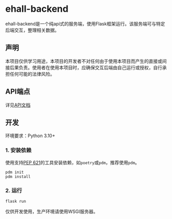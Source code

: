 # ehall-backend
ehall-backend是一个纯api式的服务端，使用Flask框架运行。该服务端可与特定后端交互，整理相关数据。

## 声明
本项目仅供学习用途，本项目的开发者不对任何由于使用本项目而产生的直接或间接后果负责。使用者在使用本项目时，应确保交互后端由自己运行或授权，自行承担任何可能的法律风险。

## API端点
详见[API文档](docs/api.md)

## 开发
环境要求：Python 3.10+

### 1. 安装依赖

使用支持[PEP 621](https://peps.python.org/pep-0621/)的工具安装依赖，如`poetry`或`pdm`，推荐使用`pdm`。
```shell
pdm init
pdm install
```

### 2. 运行
```shell
flask run
```
仅供开发使用，生产环境请使用WSGI服务器。
